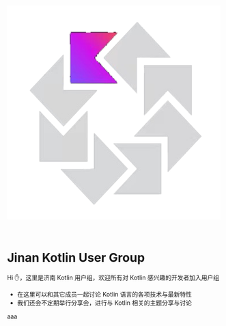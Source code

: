 <img src="./public/kug.png" alt="济南-KUG" width="500" height="500" align="middle">
<br><br><br>

# Jinan Kotlin User Group
Hi :hand:，这里是济南 Kotlin 用户组，欢迎所有对 Kotlin 感兴趣的开发者加入用户组

- 在这里可以和其它成员一起讨论 Kotlin 语言的各项技术与最新特性
- 我们还会不定期举行分享会，进行与 Kotlin 相关的主题分享与讨论

aaa

